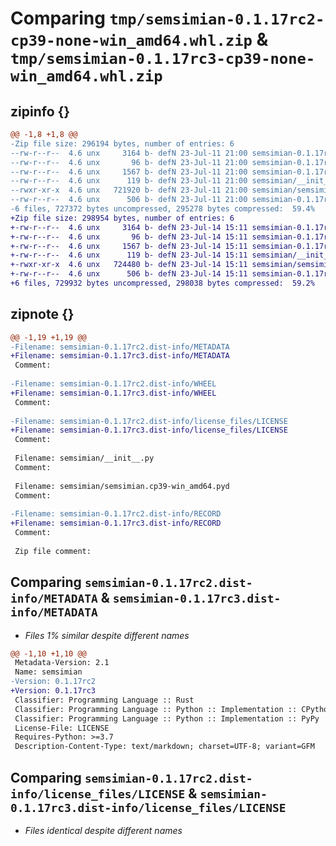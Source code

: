 # Comparing `tmp/semsimian-0.1.17rc2-cp39-none-win_amd64.whl.zip` & `tmp/semsimian-0.1.17rc3-cp39-none-win_amd64.whl.zip`

## zipinfo {}

```diff
@@ -1,8 +1,8 @@
-Zip file size: 296194 bytes, number of entries: 6
--rw-r--r--  4.6 unx     3164 b- defN 23-Jul-11 21:00 semsimian-0.1.17rc2.dist-info/METADATA
--rw-r--r--  4.6 unx       96 b- defN 23-Jul-11 21:00 semsimian-0.1.17rc2.dist-info/WHEEL
--rw-r--r--  4.6 unx     1567 b- defN 23-Jul-11 21:00 semsimian-0.1.17rc2.dist-info/license_files/LICENSE
--rw-r--r--  4.6 unx      119 b- defN 23-Jul-11 21:00 semsimian/__init__.py
--rwxr-xr-x  4.6 unx   721920 b- defN 23-Jul-11 21:00 semsimian/semsimian.cp39-win_amd64.pyd
--rw-r--r--  4.6 unx      506 b- defN 23-Jul-11 21:00 semsimian-0.1.17rc2.dist-info/RECORD
-6 files, 727372 bytes uncompressed, 295278 bytes compressed:  59.4%
+Zip file size: 298954 bytes, number of entries: 6
+-rw-r--r--  4.6 unx     3164 b- defN 23-Jul-14 15:11 semsimian-0.1.17rc3.dist-info/METADATA
+-rw-r--r--  4.6 unx       96 b- defN 23-Jul-14 15:11 semsimian-0.1.17rc3.dist-info/WHEEL
+-rw-r--r--  4.6 unx     1567 b- defN 23-Jul-14 15:11 semsimian-0.1.17rc3.dist-info/license_files/LICENSE
+-rw-r--r--  4.6 unx      119 b- defN 23-Jul-14 15:11 semsimian/__init__.py
+-rwxr-xr-x  4.6 unx   724480 b- defN 23-Jul-14 15:11 semsimian/semsimian.cp39-win_amd64.pyd
+-rw-r--r--  4.6 unx      506 b- defN 23-Jul-14 15:11 semsimian-0.1.17rc3.dist-info/RECORD
+6 files, 729932 bytes uncompressed, 298038 bytes compressed:  59.2%
```

## zipnote {}

```diff
@@ -1,19 +1,19 @@
-Filename: semsimian-0.1.17rc2.dist-info/METADATA
+Filename: semsimian-0.1.17rc3.dist-info/METADATA
 Comment: 
 
-Filename: semsimian-0.1.17rc2.dist-info/WHEEL
+Filename: semsimian-0.1.17rc3.dist-info/WHEEL
 Comment: 
 
-Filename: semsimian-0.1.17rc2.dist-info/license_files/LICENSE
+Filename: semsimian-0.1.17rc3.dist-info/license_files/LICENSE
 Comment: 
 
 Filename: semsimian/__init__.py
 Comment: 
 
 Filename: semsimian/semsimian.cp39-win_amd64.pyd
 Comment: 
 
-Filename: semsimian-0.1.17rc2.dist-info/RECORD
+Filename: semsimian-0.1.17rc3.dist-info/RECORD
 Comment: 
 
 Zip file comment:
```

## Comparing `semsimian-0.1.17rc2.dist-info/METADATA` & `semsimian-0.1.17rc3.dist-info/METADATA`

 * *Files 1% similar despite different names*

```diff
@@ -1,10 +1,10 @@
 Metadata-Version: 2.1
 Name: semsimian
-Version: 0.1.17rc2
+Version: 0.1.17rc3
 Classifier: Programming Language :: Rust
 Classifier: Programming Language :: Python :: Implementation :: CPython
 Classifier: Programming Language :: Python :: Implementation :: PyPy
 License-File: LICENSE
 Requires-Python: >=3.7
 Description-Content-Type: text/markdown; charset=UTF-8; variant=GFM
```

## Comparing `semsimian-0.1.17rc2.dist-info/license_files/LICENSE` & `semsimian-0.1.17rc3.dist-info/license_files/LICENSE`

 * *Files identical despite different names*

